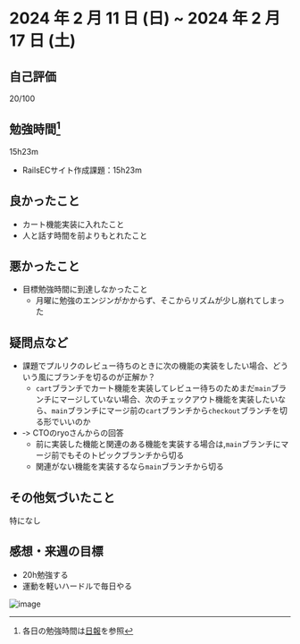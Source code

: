 # 2024 年 2 月 11 日 (日) ~ 2024 年 2 月 17 日 (土)

## 自己評価
20/100

## 勉強時間[^1]
15h23m
- RailsECサイト作成課題：15h23m
[^1]: 各日の勉強時間は[日報](https://github.com/nil-ramuda/daily_report)を参照

## 良かったこと
- カート機能実装に入れたこと
- 人と話す時間を前よりもとれたこと

## 悪かったこと
- 目標勉強時間に到達しなかったこと
  - 月曜に勉強のエンジンがかからず、そこからリズムが少し崩れてしまった

## 疑問点など
- 課題でプルリクのレビュー待ちのときに次の機能の実装をしたい場合、どういう風にブランチを切るのが正解か？
  - `cart`ブランチでカート機能を実装してレビュー待ちのためまだ`main`ブランチにマージしていない場合、次のチェックアウト機能を実装したいなら、`main`ブランチにマージ前の`cart`ブランチから`checkout`ブランチを切る形でいいのか
- ‐> CTOのryoさんからの回答
  - 前に実装した機能と関連のある機能を実装する場合は,`main`ブランチにマージ前でもそのトピックブランチから切る
  - 関連がない機能を実装するなら`main`ブランチから切る

## その他気づいたこと
特になし

## 感想・来週の目標
- 20h勉強する
- 運動を軽いハードルで毎日やる

![image](https://github.com/nil-ramuda/weekly_report/assets/94735931/3faf9ad9-efe4-4de3-8f92-83d5dd3467aa)
